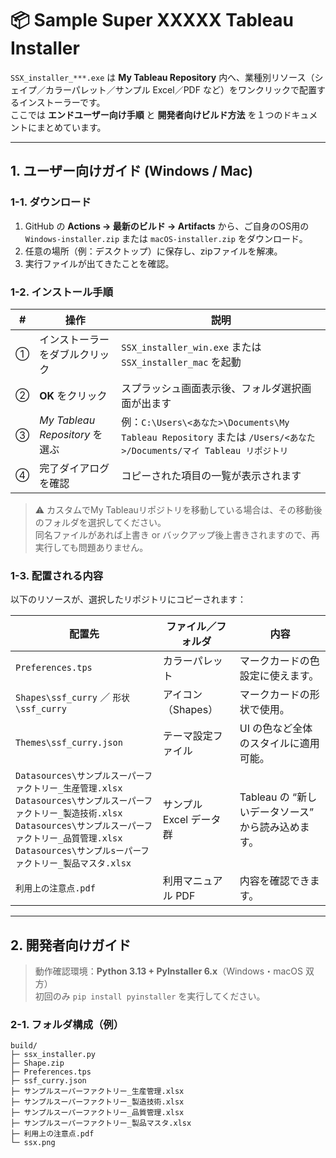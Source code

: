 # 📦 Sample Super XXXXX Tableau Installer

`SSX_installer_***.exe` は **My Tableau Repository** 内へ、業種別リソース（シェイプ／カラーパレット／サンプル Excel／PDF など）をワンクリックで配置するインストーラーです。  
ここでは **エンドユーザー向け手順** と **開発者向けビルド方法** を１つのドキュメントにまとめています。

---

## 1. ユーザー向けガイド (Windows / Mac)

### 1-1. ダウンロード

1. GitHub の **Actions → 最新のビルド → Artifacts** から、ご自身のOS用の `Windows-installer.zip` または `macOS-installer.zip` をダウンロード。  
2. 任意の場所（例：デスクトップ）に保存し、zipファイルを解凍。  
3. 実行ファイルが出てきたことを確認。

### 1-2. インストール手順

| # | 操作 | 説明 |
|---|------|------|
| ① | インストーラーをダブルクリック | `SSX_installer_win.exe` または `SSX_installer_mac` を起動 |
| ② | **OK** をクリック | スプラッシュ画面表示後、フォルダ選択画面が出ます |
| ③ | *My Tableau Repository* を選ぶ | 例：`C:\Users\<あなた>\Documents\My Tableau Repository` または `/Users/<あなた>/Documents/マイ Tableau リポジトリ` |
| ④ | 完了ダイアログを確認 | コピーされた項目の一覧が表示されます |

> ⚠ カスタムでMy Tableauリポジトリを移動している場合は、その移動後のフォルダを選択してください。  
> 同名ファイルがあれば上書き or バックアップ後上書きされますので、再実行しても問題ありません。

### 1-3. 配置される内容

以下のリソースが、選択したリポジトリにコピーされます：

| 配置先 | ファイル／フォルダ | 内容 |
|--------|----------------------|------|
| `Preferences.tps` | カラーパレット | マークカードの色設定に使えます。 |
| `Shapes\ssf_curry` ／ `形状\ssf_curry` | アイコン（Shapes） | マークカードの形状で使用。 |
| `Themes\ssf_curry.json` | テーマ設定ファイル | UI の色など全体のスタイルに適用可能。 |
| `Datasources\サンプルスーパーファクトリー_生産管理.xlsx`<br>`Datasources\サンプルスーパーファクトリー_製造技術.xlsx`<br>`Datasources\サンプルスーパーファクトリー_品質管理.xlsx`<br>`Datasources\サンプルsーパーファクトリー_製品マスタ.xlsx` | サンプル Excel データ群 | Tableau の “新しいデータソース” から読み込めます。 |
| `利用上の注意点.pdf` | 利用マニュアル PDF | 内容を確認できます。 |

---

## 2. 開発者向けガイド

> 動作確認環境：**Python 3.13 + PyInstaller 6.x**（Windows・macOS 双方）  
> 初回のみ `pip install pyinstaller` を実行してください。

### 2-1. フォルダ構成（例）

```text
build/
├─ ssx_installer.py
├─ Shape.zip
├─ Preferences.tps
├─ ssf_curry.json
├─ サンプルスーパーファクトリー_生産管理.xlsx
├─ サンプルスーパーファクトリー_製造技術.xlsx
├─ サンプルスーパーファクトリー_品質管理.xlsx
├─ サンプルスーパーファクトリー_製品マスタ.xlsx
├─ 利用上の注意点.pdf
└─ ssx.png
